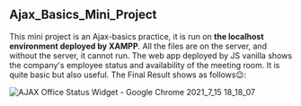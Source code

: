## Ajax_Basics_Mini_Project
This mini project is an Ajax-basics practice, it is run on **the localhost environment deployed by XAMPP**. All the files are on the server, and without the server, it cannot run. The web app deployed by JS vanilla shows the company's employee status and availability of the meeting room. It is quite basic but also useful. The Final Result shows as follows😉:


![AJAX Office Status Widget - Google Chrome 2021_7_15 18_18_07](https://user-images.githubusercontent.com/80680320/125774873-f1d7d9b3-14c8-40e2-b3cb-441e78822018.png)
